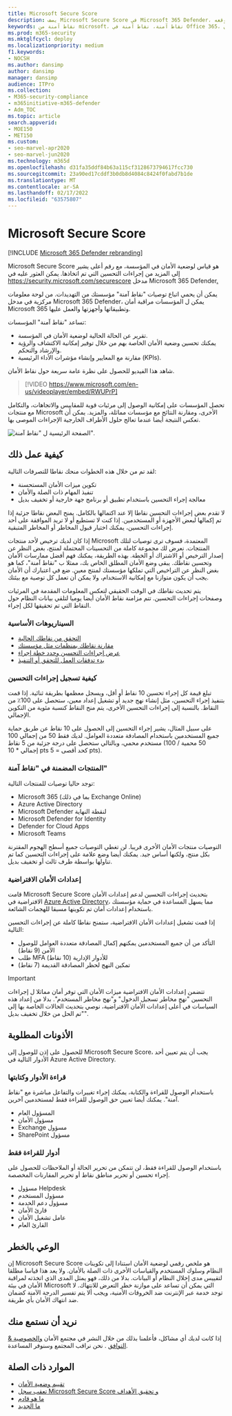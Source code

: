 ```yaml
---
title: Microsoft Secure Score
description: يصف Microsoft Secure Score في Microsoft 365 Defender، وكيفية تحسين وضع الأمان، وما يمكن لمسؤولي الأمان توقعه.
keywords: نقاط آمنة من microsoft، نقاط آمنة، نقاط آمنة في Office 365، نقاط أمان microsoft، Microsoft 365 Defender مدخل، إجراءات التحسين
ms.prod: m365-security
ms.mktglfcycl: deploy
ms.localizationpriority: medium
f1.keywords:
- NOCSH
ms.author: dansimp
author: dansimp
manager: dansimp
audience: ITPro
ms.collection:
- M365-security-compliance
- m365initiative-m365-defender
- Adm_TOC
ms.topic: article
search.appverid:
- MOE150
- MET150
ms.custom:
- seo-marvel-apr2020
- seo-marvel-jun2020
ms.technology: m365d
ms.openlocfilehash: d31fa35ddf84b63a115cf3128673794617fcc730
ms.sourcegitcommit: 23a90ed17cddf3b0db8d4084c8424f0fabd7b1de
ms.translationtype: MT
ms.contentlocale: ar-SA
ms.lasthandoff: 02/17/2022
ms.locfileid: "63575807"
---
```

# <a name="microsoft-secure-score"></a>Microsoft Secure Score

[!INCLUDE [Microsoft 365 Defender rebranding](../includes/microsoft-defender.md)]

Microsoft Secure Score هو قياس لوضعية الأمان في المؤسسة، مع رقم أعلى يشير إلى المزيد من إجراءات التحسين التي تم اتخاذها. يمكن العثور عليه في https://security.microsoft.com/securescore مدخل Microsoft 365 Defender[.](microsoft-365-defender.md#the-microsoft-365-defender-portal)

يمكن أن يحمي اتباع توصيات "نقاط آمنة" مؤسستك من التهديدات. من لوحة معلومات مركزية في مدخل Microsoft 365 Defender، يمكن ل المؤسسات مراقبة أمان Microsoft 365 وتطبيقاتها وأجهزتها والعمل عليها.

تساعد "نقاط آمنة" المؤسسات:  

* تقرير عن الحالة الحالية لوضعية الأمان في المؤسسة.
* يمكنك تحسين وضعية الأمان الخاصة بهم من خلال توفير إمكانية الاكتشاف والرؤية والإرشاد والتحكم.  
* مقارنة مع المعايير وإنشاء مؤشرات الأداء الرئيسية (KPIs).

شاهد هذا الفيديو للحصول على نظرة عامة سريعة حول نقاط الأمان.
> [!VIDEO https://www.microsoft.com/en-us/videoplayer/embed/RWUPrP]

تحصل المؤسسات على إمكانية الوصول إلى مرئيات قوية للمقاييس والاتجاهات، والتكامل مع منتجات Microsoft الأخرى، ومقارنة النتائج مع مؤسسات مماثلة، والمزيد. يمكن أن تعكس النتيجة أيضا عندما تعالج حلول  الأطراف الخارجية الإجراءات الموصى بها.

![الصفحة الرئيسية ل "نقاط آمنة".](../../media/secure-score/secure-score-home-page.png)

## <a name="how-it-works"></a>كيفية عمل ذلك

لقد تم من خلال هذه الخطوات منحك نقاطا للتصرفات التالية:

- تكوين ميزات الأمان المستحسنة
- تنفيذ المهام ذات الصلة والأمان
- معالجة إجراء التحسين باستخدام تطبيق أو برنامج جهة خارجية أو تخفيف بديل

لا تقدم بعض إجراءات التحسين نقاطا إلا عند اكتمالها بالكامل. يمنح البعض نقاطا جزئية إذا تم إكمالها لبعض الأجهزة أو المستخدمين. إذا كنت لا تستطيع أو لا تريد الموافقة على أحد إجراءات التحسين، يمكنك اختيار قبول المخاطر أو المخاطر المتبقية.

إذا كان لديك ترخيص لأحد منتجات Microsoft المعتمدة، فسوف ترى توصيات لتلك المنتجات. نعرض لك مجموعة كاملة من التحسينات المحتملة لمنتج، بغض النظر عن إصدار الترخيص أو الاشتراك أو الخطة. بهذه الطريقة، يمكنك فهم أفضل ممارسات الأمان وتحسين نقاطك. يبقى وضع الأمان المطلق الخاص بك، ممثلا ب "نقاط آمنة"، كما هو بغض النظر عن التراخيص التي تملكها مؤسستك لمنتج معين. ضع في اعتبارك أن الأمان يجب أن يكون متوازنا مع إمكانية الاستخدام، ولا يمكن أن تعمل كل توصية مع بيئتك.

يتم تحديث نقاطك في الوقت الحقيقي لتعكس المعلومات المقدمة في المرئيات وصفحات إجراءات التحسين. تتم مزامنة نقاط الأمان أيضا يوميا لتلقي بيانات النظام حول النقاط التي تم تحقيقها لكل إجراء.

### <a name="key-scenarios"></a>السيناريوهات الأساسية

- [التحقق من نقاطك الحالية](microsoft-secure-score-improvement-actions.md#check-your-current-score)
- [مقارنة نقاطك بمنظمات مثل مؤسستك](microsoft-secure-score-history-metrics-trends.md#compare-your-score-to-organizations-like-yours)
- [عرض إجراءات التحسين وحدد خطة إجراء](microsoft-secure-score-improvement-actions.md#take-action-to-improve-your-score)
- [بدء تدفقات العمل للتحقق أو التنفيذ](microsoft-secure-score-improvement-actions.md#view-improvement-action-details)

### <a name="how-improvement-actions-are-scored"></a>كيفية تسجيل إجراءات التحسين

تبلغ قيمة كل إجراء تحسين 10 نقاط أو أقل، ويسجل معظمها بطريقة ثنائية. إذا قمت بتنفيذ إجراء التحسين، مثل إنشاء نهج جديد أو تشغيل إعداد معين، ستحصل على 100٪ من النقاط. بالنسبة إلى إجراءات التحسين الأخرى، يتم منح النقاط كنسبة مئوية من التكوين الإجمالي.

على سبيل المثال، يشير إجراء التحسين إلى الحصول على 10 نقاط عن طريق حماية جميع المستخدمين باستخدام المصادقة متعددة العوامل. لديك فقط 50 من إجمالي 100 مستخدم محمي، وبالتالي ستحصل على درجة جزئية من 5 نقاط (50 محمية / 100 إجمالي * 10 pts كحد أقصى = 5 pts).

### <a name="products-included-in-secure-score"></a>المنتجات المضمنة في "نقاط آمنة"

توجد حاليا توصيات للمنتجات التالية:

- Microsoft 365 (بما في ذلك Exchange Online)
- Azure Active Directory
- Microsoft Defender لنقطة النهاية
- Microsoft Defender for Identity
- Defender for Cloud Apps
- Microsoft Teams

التوصيات منتجات الأمان الأخرى قريبا. لن تغطي التوصيات جميع أسطح الهجوم المقترنة بكل منتج، ولكنها أساس جيد. يمكنك أيضا وضع علامة على إجراءات التحسين كما تم تناولها بواسطة طرف ثالث أو تخفيف بديل.

### <a name="security-defaults"></a>إعدادات الأمان الافتراضية

قامت Microsoft Secure Score بتحديث إجراءات التحسين لدعم إعدادات الأمان الافتراضية في [Azure Active Directory](/azure/active-directory/fundamentals/concept-fundamentals-security-defaults)، مما يسهل المساعدة في حماية مؤسستك باستخدام إعدادات أمان تم تكوينها مسبقا للهجمات الشائعة.

إذا قمت تشغيل إعدادات الأمان الافتراضية، ستمنح نقاطا كاملة عن إجراءات التحسين التالية:

- التأكد من أن جميع المستخدمين يمكنهم إكمال المصادقة متعددة العوامل للوصول الآمن (9 نقاط)
- طلب MFA للأدوار الإدارية (10 نقاط)
- تمكين النهج لحظر المصادقة القديمة (7 نقاط)

>[!IMPORTANT]
>تتضمن إعدادات الأمان الافتراضية ميزات الأمان التي توفر أمان مماثلا ل إجراءات التحسين "نهج مخاطر تسجيل الدخول" و"نهج مخاطر المستخدم". بدلا من إعداد هذه السياسات في أعلى إعدادات الأمان الافتراضية، نوصي بتحديث الحالات الخاصة بها إلى "تم الحل من خلال تخفيف بديل".

## <a name="required-permissions"></a>الأذونات المطلوبة

للحصول على إذن للوصول إلى Microsoft Secure Score، يجب أن يتم تعيين أحد الأدوار التالية في Azure Active Directory.

### <a name="read-and-write-roles"></a>قراءة الأدوار وكتابتها

باستخدام الوصول للقراءة والكتابة، يمكنك إجراء تغييرات والتفاعل مباشرة مع "نقاط آمنة". يمكنك أيضا تعيين حق الوصول للقراءة فقط لمستخدمين آخرين.

* المسؤول العام
* مسؤول الأمان
* Exchange مسؤول
* SharePoint مسؤول

### <a name="read-only-roles"></a>أدوار للقراءة فقط

باستخدام الوصول للقراءة فقط، لن تتمكن من تحرير الحالة أو الملاحظات للحصول على إجراء تحسين أو تحرير مناطق نقاط أو تحرير المقارنات المخصصة.

* مسؤول Helpdesk
* مسؤول المستخدم
* مسؤول دعم الخدمة
* قارئ الأمان
* عامل تشغيل الأمان
* القارئ العام

## <a name="risk-awareness"></a>الوعي بالخطر

إن Microsoft Secure Score هو ملخص رقمي لوضعية الأمان استنادا إلى تكوينات النظام وسلوك المستخدم والقياسات الأخرى ذات الصلة بالأمان. ولا يعد هذا قياسا مطلقا لتقييس مدى إخلال النظام أو البيانات. بدلا من ذلك، فهو يمثل المدى الذي اتخذته لمراقبة الأمان في بيئة Microsoft التي يمكن أن تساعد على موازنة خطر التعرض للانتهاك. لا توجد خدمة عبر الإنترنت ضد الخروقات الأمنية، ويجب ألا يتم تفسير الدرجة الآمنة كضمان ضد انتهاك الأمان بأي طريقة.

## <a name="we-want-to-hear-from-you"></a>نريد أن نستمع منك

إذا كانت لديك أي مشاكل، فأعلمنا بذلك من خلال النشر في مجتمع الأمان [والخصوصية & التوافق](https://techcommunity.microsoft.com/t5/Security-Privacy-Compliance/bd-p/security_privacy) . نحن نراقب المجتمع وسنوفر المساعدة.

## <a name="related-resources"></a>الموارد ذات الصلة

- [تقييم وضعية الأمان](microsoft-secure-score-improvement-actions.md)
- [تعقب سجل Microsoft Secure Score و تحقيق الأهداف](microsoft-secure-score-history-metrics-trends.md)
- [ما هو قادم](microsoft-secure-score-whats-coming.md)
- [ما الجديد](microsoft-secure-score-whats-new.md)
